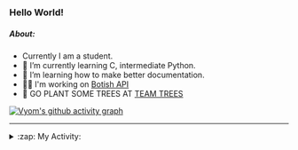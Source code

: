 ### Hello World!

##### About:
- Currently I am a student.
- 🌱 I’m currently learning C, intermediate Python.
- 🌱 I’m learning how to make better documentation.
- 👨‍💻 I'm working on [Botish API](https://github.com/Vyvy-vi/api)
- 🌱 GO PLANT SOME TREES AT [TEAM TREES](https://teamtrees.org/)

[![Vyom's github activity graph](https://activity-graph.herokuapp.com/graph?username=Vyvy-vi)](https://github.com/ashutosh00710/github-readme-activity-graph)

---
<details>
  <summary>:zap: My Activity:</summary>
  
<!--START_SECTION:waka-->
![Code Time](http://img.shields.io/badge/Code%20Time-745%20hrs%2016%20mins-blue)

**I'm a Night 🦉** 

```text
🌞 Morning    56 commits     ██░░░░░░░░░░░░░░░░░░░░░░░   8.32% 
🌆 Daytime    161 commits    ██████░░░░░░░░░░░░░░░░░░░   23.92% 
🌃 Evening    215 commits    ████████░░░░░░░░░░░░░░░░░   31.95% 
🌙 Night      241 commits    █████████░░░░░░░░░░░░░░░░   35.81%

```
📅 **I'm Most Productive on Sunday** 

```text
Monday       65 commits     ██░░░░░░░░░░░░░░░░░░░░░░░   9.66% 
Tuesday      124 commits    ████░░░░░░░░░░░░░░░░░░░░░   18.42% 
Wednesday    112 commits    ████░░░░░░░░░░░░░░░░░░░░░   16.64% 
Thursday     92 commits     ███░░░░░░░░░░░░░░░░░░░░░░   13.67% 
Friday       68 commits     ██░░░░░░░░░░░░░░░░░░░░░░░   10.1% 
Saturday     66 commits     ██░░░░░░░░░░░░░░░░░░░░░░░   9.81% 
Sunday       146 commits    █████░░░░░░░░░░░░░░░░░░░░   21.69%

```


📊 **This Week I Spent My Time On** 

```text
🔥 Editors: 
VS Code                  17 hrs 21 mins      ████████████████████████░   95.69% 
Vim                      46 mins             █░░░░░░░░░░░░░░░░░░░░░░░░   4.31%

🐱‍💻 Projects: 
praise_backend_js        9 hrs 55 mins       █████████████░░░░░░░░░░░░   54.77% 
phishing-check-bot       6 hrs 33 mins       █████████░░░░░░░░░░░░░░░░   36.18% 
session-3-revision       42 mins             █░░░░░░░░░░░░░░░░░░░░░░░░   3.87% 
api                      33 mins             ░░░░░░░░░░░░░░░░░░░░░░░░░   3.07% 
TEC-Discord-Automation   8 mins              ░░░░░░░░░░░░░░░░░░░░░░░░░   0.76%

```


 Last Updated on 22/04/2022 18:04:51 UTC
<!--END_SECTION:waka-->
</details>
